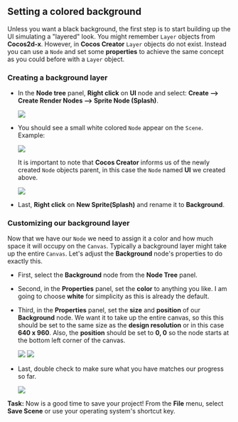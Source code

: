 ## Setting a colored background
Unless you want a black background, the first step is to start building up the UI simulating a "layered" look. You might remember `Layer` objects from __Cocos2d-x__. However, in __Cocos Creator__ `Layer` objects do not exist. Instead you can use a `Node` and set some __properties__ to achieve the same concept as you could before with a `Layer` object.

### Creating a background layer
*  In the __Node tree__ panel, __Right click__ on __UI__ node and select: __Create --> Create Render Nodes --> Sprite Node (Splash)__.

    ![](img/create_background_layer_node.png)

* You should see a small white colored `Node` appear on the `Scene`. Example:

    ![](img/create_background_layer_node_2.png)

  It is important to note that __Cocos Creator__ informs us of the  newly created `Node` objects parent, in this case the `Node` named __UI__ we created above.

    ![](img/create_background_layer_node_3.png)

* Last, __Right click__ on __New Sprite(Splash)__ and rename it to __Background__.

### Customizing our background layer
Now that we have our `Node` we need to assign it a color and how much space it will occupy on the `Canvas`. Typically a background layer might take up the entire `Canvas`. Let's adjust the __Background__ node's properties to do exactly this.

* First, select the __Background__ node from the __Node Tree__ panel.

* Second, in the __Properties__ panel, set the __color__ to anything you like. I am going to choose __white__ for simplicity as this is already the default.

* Third, in the __Properties__ panel, set the __size__ and __position__ of our __Background__ node. We want it to take up the entire canvas, so this this should be set to the same size as the __design resolution__ or in this case __640 x 960__. Also, the __position__ should be set to __0, 0__ so the node starts at the bottom left corner of the canvas.

    ![](img/size.png)  ![](img/position.png)

* Last, double check to make sure what you have matches our progress so far.

    ![](img/background_finished.png)

__Task:__ Now is a good time to save your project! From the __File__ menu, select __Save Scene__ or use your operating system's shortcut key.
